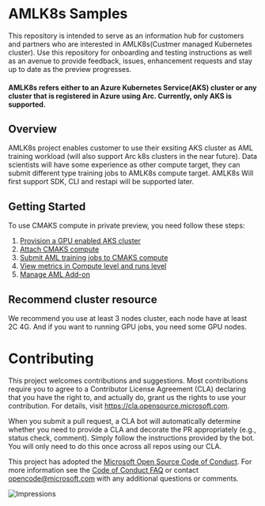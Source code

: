 # AMLK8s Samples
This repository is intended to serve as an information hub for customers and partners who are interested in AMLK8s(Custmer managed Kubernetes cluster). Use this repository for onboarding and testing instructions as well as an avenue to provide feedback, issues, enhancement requests and stay up to date as the preview progresses.

#### AMLK8s refers either to an Azure Kubernetes Service(AKS) cluster or any cluster that is registered in Azure using Arc. Currently, only AKS is supported.

## Overview
AMLK8s project enables customer to use their exsiting AKS cluster as AML training workload (will also support Arc k8s clusters in the near future). Data scientists will have some experience as other compute target, they can submit different type training jobs to AMLK8s compute target. AMLK8s Will first support SDK, CLI and restapi will be supported later.


## Getting Started

To use CMAKS compute in private preview, you need follow these steps:

1. [Provision a GPU enabled AKS cluster](https://github.com/Azure/CMK8s-Sample/blob/master/docs/1.%20Provision%20a%20GPU%20enabled%20AKS%20cluster.md)
2. [Attach CMAKS compute](https://github.com/Azure/CMK8s-Samples/blob/master/docs/2.%20Attach%20CMAKS%20compute.markdown)
3. [Submit AML training jobs to CMAKS compute](https://github.com/Azure/CMK8s-Samples/blob/master/docs/3.%20Submit%20AML%20training%20jobs%20to%20CMASK%20compute.markdown)
4. [View metrics in Compute level and runs level](https://github.com/Azure/CMK8s-Samples/blob/master/docs/4.%20View%20metrics%20in%20Compute%20level%20and%20runs%20level.markdown)
5. [Manage AML Add-on](https://github.com/Azure/CMK8s-Samples/blob/master/docs/5.%20Manage%20AML%20add-on.markdown)

## Recommend cluster resource

We recommend you use at least 3 nodes cluster, each node have at least 2C 4G. And if you want to running GPU jobs, you need some GPU nodes.

# Contributing

This project welcomes contributions and suggestions.  Most contributions require you to agree to a
Contributor License Agreement (CLA) declaring that you have the right to, and actually do, grant us
the rights to use your contribution. For details, visit https://cla.opensource.microsoft.com.

When you submit a pull request, a CLA bot will automatically determine whether you need to provide
a CLA and decorate the PR appropriately (e.g., status check, comment). Simply follow the instructions
provided by the bot. You will only need to do this once across all repos using our CLA.

This project has adopted the [Microsoft Open Source Code of Conduct](https://opensource.microsoft.com/codeofconduct/).
For more information see the [Code of Conduct FAQ](https://opensource.microsoft.com/codeofconduct/faq/) or
contact [opencode@microsoft.com](mailto:opencode@microsoft.com) with any additional questions or comments.

![Impressions](https://PixelServer20190423114238.azurewebsites.net/api/impressions/CMK8s-Samples/README.png) 
